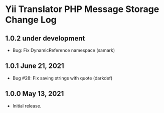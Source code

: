 # Yii Translator PHP Message Storage Change Log


## 1.0.2 under development

- Bug: Fix DynamicReference namespace (samark)

## 1.0.1 June 21, 2021

- Bug #28: Fix saving strings with quote (darkdef)

## 1.0.0 May 13, 2021

- Initial release.
